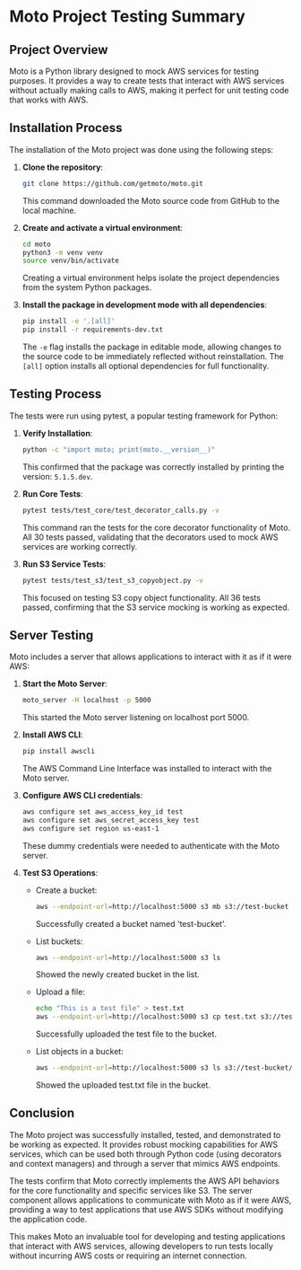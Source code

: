 # Moto Project Testing Summary

## Project Overview
Moto is a Python library designed to mock AWS services for testing purposes. It provides a way to create tests that interact with AWS services without actually making calls to AWS, making it perfect for unit testing code that works with AWS.

## Installation Process

The installation of the Moto project was done using the following steps:

1. **Clone the repository**:
   ```bash
   git clone https://github.com/getmoto/moto.git
   ```
   This command downloaded the Moto source code from GitHub to the local machine.

2. **Create and activate a virtual environment**:
   ```bash
   cd moto
   python3 -m venv venv
   source venv/bin/activate
   ```
   Creating a virtual environment helps isolate the project dependencies from the system Python packages.

3. **Install the package in development mode with all dependencies**:
   ```bash
   pip install -e '.[all]'
   pip install -r requirements-dev.txt
   ```
   The `-e` flag installs the package in editable mode, allowing changes to the source code to be immediately reflected without reinstallation. The `[all]` option installs all optional dependencies for full functionality.

## Testing Process

The tests were run using pytest, a popular testing framework for Python:

1. **Verify Installation**:
   ```bash
   python -c "import moto; print(moto.__version__)"
   ```
   This confirmed that the package was correctly installed by printing the version: `5.1.5.dev`.

2. **Run Core Tests**:
   ```bash
   pytest tests/test_core/test_decorator_calls.py -v
   ```
   This command ran the tests for the core decorator functionality of Moto. All 30 tests passed, validating that the decorators used to mock AWS services are working correctly.

3. **Run S3 Service Tests**:
   ```bash
   pytest tests/test_s3/test_s3_copyobject.py -v
   ```
   This focused on testing S3 copy object functionality. All 36 tests passed, confirming that the S3 service mocking is working as expected.

## Server Testing

Moto includes a server that allows applications to interact with it as if it were AWS:

1. **Start the Moto Server**:
   ```bash
   moto_server -H localhost -p 5000
   ```
   This started the Moto server listening on localhost port 5000.

2. **Install AWS CLI**:
   ```bash
   pip install awscli
   ```
   The AWS Command Line Interface was installed to interact with the Moto server.

3. **Configure AWS CLI credentials**:
   ```bash
   aws configure set aws_access_key_id test
   aws configure set aws_secret_access_key test
   aws configure set region us-east-1
   ```
   These dummy credentials were needed to authenticate with the Moto server.

4. **Test S3 Operations**:
   - Create a bucket:
     ```bash
     aws --endpoint-url=http://localhost:5000 s3 mb s3://test-bucket
     ```
     Successfully created a bucket named 'test-bucket'.

   - List buckets:
     ```bash
     aws --endpoint-url=http://localhost:5000 s3 ls
     ```
     Showed the newly created bucket in the list.

   - Upload a file:
     ```bash
     echo "This is a test file" > test.txt
     aws --endpoint-url=http://localhost:5000 s3 cp test.txt s3://test-bucket/
     ```
     Successfully uploaded the test file to the bucket.

   - List objects in a bucket:
     ```bash
     aws --endpoint-url=http://localhost:5000 s3 ls s3://test-bucket/
     ```
     Showed the uploaded test.txt file in the bucket.

## Conclusion

The Moto project was successfully installed, tested, and demonstrated to be working as expected. It provides robust mocking capabilities for AWS services, which can be used both through Python code (using decorators and context managers) and through a server that mimics AWS endpoints.

The tests confirm that Moto correctly implements the AWS API behaviors for the core functionality and specific services like S3. The server component allows applications to communicate with Moto as if it were AWS, providing a way to test applications that use AWS SDKs without modifying the application code.

This makes Moto an invaluable tool for developing and testing applications that interact with AWS services, allowing developers to run tests locally without incurring AWS costs or requiring an internet connection.
